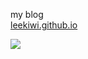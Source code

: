 my blog <br>
[leekiwi.github.io](https://leekiwi.github.io)

<img src="https://ws1.sinaimg.cn/large/877bb698gy1fxaz914n3cj21hc1011ky.jpg" />
